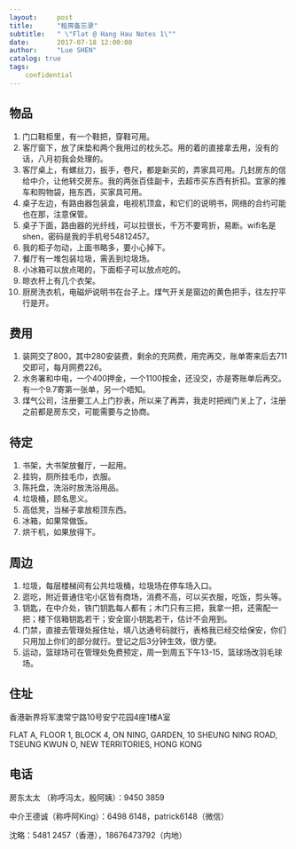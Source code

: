 ```yaml
---
layout:     post
title:      "租房备忘录"
subtitle:   " \"Flat @ Hang Hau Notes 1\""
date:       2017-07-18 12:00:00
author:     "Lue SHEN"
catalog: true
tags:
    confidential
---
```


## 物品
1. 门口鞋柜里，有一个鞋把，穿鞋可用。
2. 客厅窗下，放了床垫和两个我用过的枕头芯。用的着的直接拿去用，没有的话，八月初我会处理的。
3. 客厅桌上，有螺丝刀，扳手，卷尺，都是新买的，弄家具可用。几封房东的信给中介，让他转交房东。我的两张百佳副卡，去超市买东西有折扣。宜家的推车和购物袋，拖东西，买家具可用。
4. 桌子左边，有路由器包装盒，电视机顶盒，和它们的说明书，网络的合约可能也在那，注意保管。
5. 桌子下面，路由器的光纤线，可以拉很长，千万不要弯折，易断。wifi名是shen，密码是我的手机号54812457。
6. 我的柜子勿动，上面书略多，要小心掉下。
7. 餐厅有一堆包装垃圾，需丢到垃圾场。
8. 小冰箱可以放点喝的，下面柜子可以放点吃的。
9. 晾衣杆上有几个衣架。
10. 厨房洗衣机，电磁炉说明书在台子上。煤气开关是窗边的黄色把手，往左拧平行是开。

## 费用
1. 装网交了800，其中280安装费，剩余的充网费，用完再交，账单寄来后去711交即可，每月网费226。
2. 水务署和中电，一个400押金，一个1100按金，还没交，亦是寄账单后再交。有一个9.7寄第一张单，另一个唔知。
3. 煤气公司，注册要工人上门抄表，所以来了再弄，我走时把阀门关上了，注册之前都是房东交，可能需要与之协商。

## 待定
1. 书架，大书架放餐厅，一起用。
2. 挂钩，厕所挂毛巾，衣服。
3. 陈托盘，洗浴时放洗浴用品。
4. 垃圾桶，顾名思义。
5. 高低凳，当梯子拿放柜顶东西。
6. 冰箱，如果常做饭。
7. 烘干机，如果放得下。

## 周边
1. 垃圾，每层楼梯间有公共垃圾桶，垃圾场在停车场入口。
2. 逛吃，附近普通住宅小区皆有商场，消费不高，可以买衣服，吃饭，剪头等。
3. 钥匙，在中介处，铁门钥匙每人都有；木门只有三把，我拿一把，还需配一把；楼下信箱钥匙若干；安全窗小钥匙若干，估计不会用到。
4. 门禁，直接去管理处报住址，填八达通号码就行，表格我已经交给保安，你们只用加上你们的部分就行。登记之后3分钟生效，很方便。
5. 运动，篮球场可在管理处免费预定，周一到周五下午13-15，篮球场改羽毛球场。

## 住址
香港新界将军澳常宁路10号安宁花园4座1楼A室  

FLAT A, FLOOR 1, BLOCK 4, ON NING, GARDEN, 10 SHEUNG NING ROAD, TSEUNG KWUN O, NEW TERRITORIES, HONG KONG

## 电话
房东太太 （称呼冯太，殷阿姨）：9450 3859  

中介王德诚（称呼阿King）：6498 6148，patrick6148（微信）  

沈略：5481 2457（香港），18676473792（内地）
